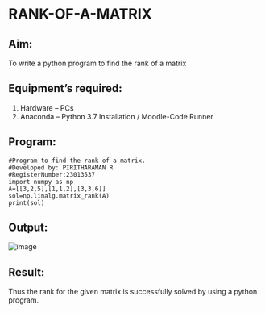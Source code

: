 # RANK-OF-A-MATRIX
## Aim:
To write a python program to find the rank of a matrix
## Equipment’s required:
1. 	Hardware – PCs
2. 	Anaconda – Python 3.7 Installation / Moodle-Code Runner

## Program:
```
#Program to find the rank of a matrix.
#Developed by: PIRITHARAMAN R
#RegisterNumber:23013537
import numpy as np
A=[[3,2,5],[1,1,2],[3,3,6]]
sol=np.linalg.matrix_rank(A)
print(sol)
```
## Output:
![image](https://github.com/ramanpiritha/RANK-OF-A-MATRIX/assets/147084116/13c245f0-bc82-4261-93cb-29a94fc9cce0)

## Result:
Thus the rank for the given matrix is successfully solved by  using a python program.

